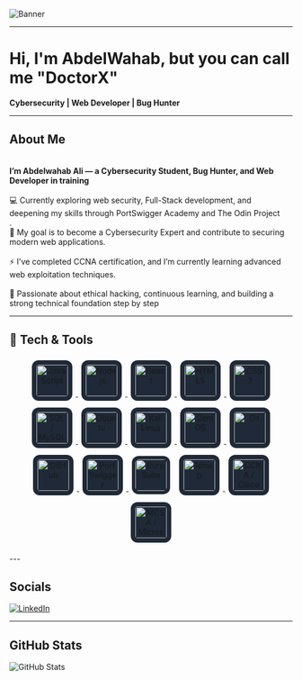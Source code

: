 <!-- ============================= -->
<!--          BANNER SECTION       -->
<!-- ============================= -->

![Banner]()

---

<!-- ============================= -->
<!--          INTRODUCTION         -->
<!-- ============================= -->

# Hi, I'm AbdelWahab, but you can call me "DoctorX" 
**Cybersecurity | Web Developer | Bug Hunter**

---

<!-- ============================= -->
<!--             ABOUT ME          -->
<!-- ============================= -->

## About Me  
<br>**I’m Abdelwahab Ali — a Cybersecurity Student, Bug Hunter, and Web Developer in training**</br>
<br>💻 Currently exploring web security, Full-Stack development, and deepening my skills through PortSwigger Academy and The Odin Project</br>.
<br>🎯 My goal is to become a Cybersecurity Expert and contribute to securing modern web applications.</br>
<br>⚡ I’ve completed CCNA certification, and I’m currently learning advanced web exploitation techniques.</br>
<br>🚀 Passionate about ethical hacking, continuous learning, and building a strong technical foundation step by step  </br>

---

<!-- ============================= -->
<!--         TECH & TOOLS          -->
<!-- ============================= -->

## 🧰 Tech & Tools

<p align="center">
  <a href="https://developer.mozilla.org/en-US/docs/Web/JavaScript" target="_blank">
    <img src="https://cdn.simpleicons.org/javascript/F7DF1E" alt="JavaScript" style="width:56px;height:56px;background:#1f2937;border-radius:12px;padding:8px;margin:6px;display:inline-block;" />
  </a>

  <a href="https://nodejs.org/" target="_blank">
    <img src="https://cdn.simpleicons.org/nodedotjs/83CD29" alt="Node.js" style="width:56px;height:56px;background:#1f2937;border-radius:12px;padding:8px;margin:6px;display:inline-block;" />
  </a>

  <a href="https://reactjs.org/" target="_blank">
    <img src="https://cdn.simpleicons.org/react/61DAFB" alt="React" style="width:56px;height:56px;background:#1f2937;border-radius:12px;padding:8px;margin:6px;display:inline-block;" />
  </a>

  <a href="https://developer.mozilla.org/en-US/docs/Web/HTML" target="_blank">
    <img src="https://cdn.simpleicons.org/html5/E34F26" alt="HTML5" style="width:56px;height:56px;background:#1f2937;border-radius:12px;padding:8px;margin:6px;display:inline-block;" />
  </a>

  <a href="https://developer.mozilla.org/en-US/docs/Web/CSS" target="_blank">
    <img src="https://cdn.simpleicons.org/css3/1572B6" alt="CSS3" style="width:56px;height:56px;background:#1f2937;border-radius:12px;padding:8px;margin:6px;display:inline-block;" />
  </a>

  <a href="https://www.mysql.com/" target="_blank">
    <img src="https://cdn.simpleicons.org/mysql/00758F" alt="SQL / MySQL" style="width:56px;height:56px;background:#1f2937;border-radius:12px;padding:8px;margin:6px;display:inline-block;" />
  </a>

  <a href="https://ubuntu.com/" target="_blank">
    <img src="https://cdn.simpleicons.org/ubuntu/E95420" alt="Ubuntu" style="width:56px;height:56px;background:#1f2937;border-radius:12px;padding:8px;margin:6px;display:inline-block;" />
  </a>

  <a href="https://www.kali.org/" target="_blank">
    <img src="https://cdn.simpleicons.org/kali/268BEE" alt="Kali Linux" style="width:56px;height:56px;background:#1f2937;border-radius:12px;padding:8px;margin:6px;display:inline-block;" />
  </a>

  <a href="https://www.centos.org/" target="_blank">
    <img src="https://cdn.simpleicons.org/centos/932279" alt="CentOS" style="width:56px;height:56px;background:#1f2937;border-radius:12px;padding:8px;margin:6px;display:inline-block;" />
  </a>

  <a href="https://git-scm.com/" target="_blank">
    <img src="https://cdn.simpleicons.org/git/F05032" alt="Git" style="width:56px;height:56px;background:#1f2937;border-radius:12px;padding:8px;margin:6px;display:inline-block;" />
  </a>

  <a href="https://github.com/" target="_blank">
    <img src="https://cdn.simpleicons.org/github/ffffff" alt="GitHub" style="width:56px;height:56px;background:#1f2937;border-radius:12px;padding:8px;margin:6px;display:inline-block;" />
  </a>

  <!-- PortSwigger exists in SimpleIcons -->
  <a href="https://portswigger.net/" target="_blank">
    <img src="https://cdn.simpleicons.org/portswigger/FF6F00" alt="PortSwigger" style="width:56px;height:56px;background:#1f2937;border-radius:12px;padding:8px;margin:6px;display:inline-block;" />
  </a>

  <!-- Burp Suite icon might not be available in SimpleIcons; using small text-badge fallback -->
  <a href="https://portswigger.net/burp" target="_blank" style="text-decoration:none;display:inline-block;margin:6px;">
    <img src="https://img.shields.io/badge/Burp%20Suite-%23222222?style=flat-square&logo=burpsuite&logoColor=FF6F00" alt="Burp Suite" style="width:56px;height:56px;border-radius:12px;padding:6px;background:#1f2937;" />
  </a>

  <a href="https://nmap.org/" target="_blank">
    <img src="https://cdn.simpleicons.org/nmap/00BFFF" alt="Nmap" style="width:56px;height:56px;background:#1f2937;border-radius:12px;padding:8px;margin:6px;display:inline-block;" />
  </a>

  <a href="https://www.cisco.com/" target="_blank">
    <img src="https://cdn.simpleicons.org/cisco/1BA0D7" alt="CCNA / Cisco" style="width:56px;height:56px;background:#1f2937;border-radius:12px;padding:8px;margin:6px;display:inline-block;" />
  </a>

  <a href="https://learn.microsoft.com/" target="_blank">
    <img src="https://cdn.simpleicons.org/microsoft/0078D7" alt="MCSA / Microsoft" style="width:56px;height:56px;background:#1f2937;border-radius:12px;padding:8px;margin:6px;display:inline-block;" />
  </a>
</p>
---

<!-- ============================= -->
<!--           MY PROJECTS         -->
<!-- ============================= -->

<!-- ============================= -->
<!--           WIP PROJECTS        -->
<!-- =========

<!-- ============================= -->
<!--          CONNECT WITH ME      -->
<!-- ============================= -->

## Socials

[![LinkedIn](https://img.shields.io/badge/LinkedIn-0077B5?logo=linkedin&logoColor=white)]([INSERT_LINKEDIN_URL](https://www.linkedin.com/in/abdelwhab-ali-076b8a316/))  
  

---

<!-- ============================= -->
<!--           GITHUB STATS        -->
<!-- ============================= -->

## GitHub Stats  

![GitHub Stats](https://github-readme-stats.vercel.app/api?username=DoctorX-404&show_icons=true&theme=tokyonight)
